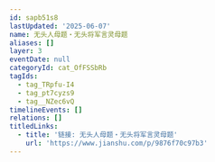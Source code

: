 ```yaml
---
id: sapb51s8
lastUpdated: '2025-06-07'
name: 无头人母题・无头将军言灵母题
aliases: []
layer: 3
eventDate: null
categoryId: cat_OfFSSbRb
tagIds:
  - tag_TRpfu-I4
  - tag_pt7cyzs9
  - tag__NZec6vQ
timelineEvents: []
relations: []
titledLinks:
  - title: '链接: 无头人母题・无头将军言灵母题'
    url: 'https://www.jianshu.com/p/9876f70c97b3'
---
```


